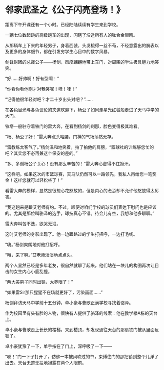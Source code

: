 # 邻家武圣之《公子闪亮登场！》

距离下午开课还有一个小时。已经陆陆续续有学生来到学校。 

一辆七位数起跳的高级跑车的出现，闪瞎了沿途所有人的钛合金眼睛。 

从那辆车上下来的年轻男子，身着西装，头发梳得一丝不苟，不经意露出的腕表以及更多的身体细节，都在引发穷学生心目中的数字风暴。 

剑锋财团的总裁公子——杨剑，风度翩翩地带上车门，对周围的学生极具魅力地笑笑。 

“好……好帅啊！好有型啊！” 

“你看你看他刚才对我笑呢！哇！哇！” 

“记得他很年轻对吧？才二十岁出头对吧？”…… 

在各色目光与各色议论的夹道欢迎下，杨公子如同走星光红毯般走进了天马中学的大门。 

铁塔一般驻守着铁门的雷大奔，在看到杨剑的刹那，脸色变得极其难看。 

“杨、杨公子好！”雷大奔点头哈腰，门神的气场荡然无存。 

“雷教练太客气了。”杨剑温和地笑着，拍了拍他的肩膀，“篮球社的训练够您忙的吧？其实您不必再兼这个保安的差的。” 

“多、多谢杨公子关心！没有那么辛苦的！”雷大奔心虚得不住擦汗。 

“这样吧。如果这次的市篮球赛，天马队仍然可以一路领先，我私人再给您一笔奖金！这样您就可以轻松些了！” 

看雷大奔的模样，显然是很想心花怒放的，但是内心的忐忑却不允许他怒放得太厉害。 

“我这趟来是跟艾老师有约。不过，顺便对咱们学校的球员们表达下慰问也是应该的。尤其是那位叫骆泽的选手，球技真心不错。待会儿有空，我想和他多聊聊。” 

雷大奔叫苦不迭，欲哭无泪。 

这时艾老师的身影出现了。他一边跟路过的学生打招呼，一边打毛线。 

“嗨。”杨剑爽朗地对他打招呼。 

“哦，来了啊。”艾老师淡淡地点点头。 

两个人显然已经是多年老友，很自然就聊了起来。他们站在一块儿的构图再次让目击的女生内心小鹿乱撞。 

“两大美男子同时出镜，太养眼了！” 

“如果雷Sir那只猩猩不在场就更好了，污染画面……” 

杨剑拜访天马中学前十五分钟，卓小豪与曹歌正满学校寻找着骆泽。 

作为校园里有头有脸的人物，很快有人提供了骆泽的线索：他在教学楼A栋的天台上。 

卓小豪与曹歌走上长长的楼梯，来到楼顶，却发现通往天台的那扇铁门被从里面反锁了。 

卓小豪犹豫了一下，单手按在了门上，深呼吸了一下—— 

“嘭！”门一下子打开了，仿佛一本被风吹过的书，束缚住门的那把锁则整个儿弹了出去。天台无遮无拦地袒露在两个人眼前。
